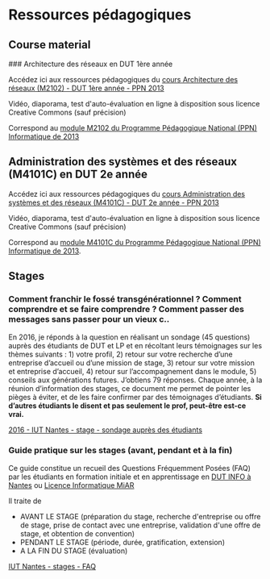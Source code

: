 # Ressources pédagogiques


## Course material


### Architecture des réseaux en DUT 1ère année 


Accédez ici aux ressources pédagogiques du [cours Architecture des réseaux (M2102) - DUT 1ère année - PPN 2013](https://madoc.univ-nantes.fr/course/view.php?id=29848) 

Vidéo, diaporama, test d'auto-évaluation en ligne à disposition sous licence Creative Commons (sauf précision)

Correspond au [module M2102 du Programme Pédagogique National (PPN) Informatique de 2013](http://iut-informatique.fr/docs/ppn/fr.pdf)


Administration des systèmes et des réseaux (M4101C) en DUT 2e année 
-------------------------------------------------------------------

Accédez ici aux ressources pédagogiques du [cours Administration des systèmes et des réseaux (M4101C) - DUT 2e année - PPN 2013](https://madoc.univ-nantes.fr/course/view.php?id=29848) 

Vidéo, diaporama, test d'auto-évaluation en ligne à disposition sous licence Creative Commons (sauf précision)

Correspond au [module M4101C du Programme Pédagogique National (PPN) Informatique de 2013](http://iut-informatique.fr/docs/ppn/fr.pdf).



## Stages

### Comment franchir le fossé transgénérationnel ? Comment comprendre et se faire comprendre ? Comment passer des messages sans passer pour un vieux c..

En 2016, je réponds à la question en réalisant un sondage (45 questions) auprès des étudiants de DUT et LP et en récoltant leurs témoignages sur les thèmes suivants : 1) votre profil, 2) retour sur votre recherche d’une entreprise d’accueil ou d’une mission de stage, 3) retour sur votre mission et entreprise d’accueil, 4) retour sur l’accompagnement dans le module, 5) conseils aux générations futures. J’obtiens 79 réponses. Chaque année, à la réunion d’information des stages, ce document me permet de pointer les pièges à éviter, et de les faire confirmer par des témoignages d’étudiants. **Si d’autres étudiants le disent et pas seulement le prof, peut-être est-ce vrai.**

[2016 - IUT Nantes - stage - sondage auprès des étudiants](2016_iutnantes_stage_sondage-auprès-des-étudiants.pdf)

### Guide pratique sur les stages (avant, pendant et à la fin)

Ce guide constitue un recueil des Questions Fréquemment Posées (FAQ) par les étudiants en formation initiale et en apprentissage en [DUT INFO à Nantes](https://iutnantes.univ-nantes.fr/formations/bachelor-iut-bac3/but-info) ou [Licence Informatique MiAR](https://iutnantes.univ-nantes.fr/formations/licences-pro-bac3/licence-professionnelle-metiers-de-linformatique-conception-developpement-et-test-de-logiciels)

Il traite de 
- AVANT LE STAGE (préparation du stage, recherche d'entreprise ou offre de stage, prise de contact avec une entreprise, validation d'une offre de stage, et obtention de convention)
- PENDANT LE STAGE (période, durée, gratification, extension)
- A LA FIN DU STAGE (évaluation)

[IUT Nantes - stages - FAQ](iutnantes_stage_FAQ.md) 